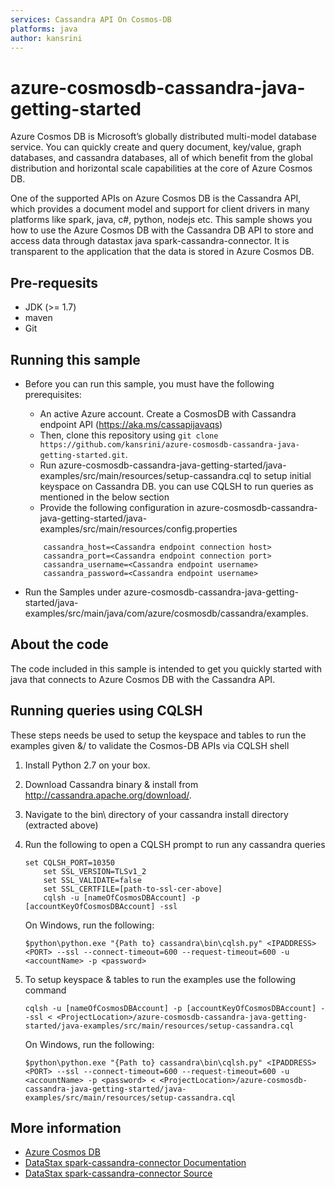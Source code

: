 ```yaml
---
services: Cassandra API On Cosmos-DB
platforms: java
author: kansrini
---
```


# azure-cosmosdb-cassandra-java-getting-started
Azure Cosmos DB is Microsoft’s globally distributed multi-model database service. You can quickly create and query document, key/value, graph databases, and cassandra databases, all of which benefit from the global distribution and horizontal scale capabilities at the core of Azure Cosmos DB.

One of the supported APIs on Azure Cosmos DB is the Cassandra API, which provides a document model and support for client drivers in many platforms like spark, java, c#, python, nodejs etc. This sample shows you how to use the Azure Cosmos DB with the Cassandra DB API to store and access data through datastax java spark-cassandra-connector. It is transparent to the application that the data is stored in Azure Cosmos DB.

## Pre-requesits
- JDK (>= 1.7)
- maven
- Git

## Running this sample

* Before you can run this sample, you must have the following prerequisites:

   * An active Azure account. Create a CosmosDB with Cassandra endpoint API (https://aka.ms/cassapijavaqs)
   * Then, clone this repository using `git clone https://github.com/kansrini/azure-cosmosdb-cassandra-java-getting-started.git`.
   * Run azure-cosmosdb-cassandra-java-getting-started/java-examples/src/main/resources/setup-cassandra.cql to setup initial keyspace on Cassandra DB. you can use CQLSH to run queries as mentioned in the below section
   * Provide the following configuration in azure-cosmosdb-cassandra-java-getting-started/java-examples/src/main/resources/config.properties
   ```
       cassandra_host=<Cassandra endpoint connection host>
       cassandra_port=<Cassandra endpoint connection port>
       cassandra_username=<Cassandra endpoint username>
       cassandra_password=<Cassandra endpoint username>
   ```

* Run the Samples under azure-cosmosdb-cassandra-java-getting-started/java-examples/src/main/java/com/azure/cosmosdb/cassandra/examples. 

## About the code
The code included in this sample is intended to get you quickly started with java that connects to Azure Cosmos DB with the Cassandra API.


## Running queries using CQLSH 

These steps needs be used to setup the keyspace and tables to run the examples given &/ to validate the Cosmos-DB APIs via CQLSH shell

1.	Install Python 2.7 on your box.

2.	Download Cassandra binary & install from http://cassandra.apache.org/download/.

3.	Navigate to the bin\ directory of your cassandra install directory (extracted above) 

4.	Run the following to open a CQLSH prompt to run any cassandra queries 
    ```
	set CQLSH_PORT=10350
        set SSL_VERSION=TLSv1_2
        set SSL_VALIDATE=false
        set SSL_CERTFILE=[path-to-ssl-cer-above] 
        cqlsh -u [nameOfCosmosDBAccount] -p [accountKeyOfCosmosDBAccount] -ssl
    ```
    On Windows, run the following:
    ```
    $python\python.exe "{Path to} cassandra\bin\cqlsh.py" <IPADDRESS> <PORT> --ssl --connect-timeout=600 --request-timeout=600 -u <accountName> -p <password> 
    ```
5. To setup keyspace & tables to run the examples use the following command
	```	
    cqlsh -u [nameOfCosmosDBAccount] -p [accountKeyOfCosmosDBAccount] --ssl < <ProjectLocation>/azure-cosmosdb-cassandra-java-getting-started/java-examples/src/main/resources/setup-cassandra.cql
	```
    On Windows, run the following:
	```
    $python\python.exe "{Path to} cassandra\bin\cqlsh.py" <IPADDRESS> <PORT> --ssl --connect-timeout=600 --request-timeout=600 -u <accountName> -p <password> < <ProjectLocation>/azure-cosmosdb-cassandra-java-getting-started/java-examples/src/main/resources/setup-cassandra.cql
    ```

## More information

- [Azure Cosmos DB](https://docs.microsoft.com/azure/cosmos-db/introduction)
- [DataStax spark-cassandra-connector Documentation](https://docs.datastax.com/en/developer/java-driver/)
- [DataStax spark-cassandra-connector Source](https://github.com/datastax/java-driver)
